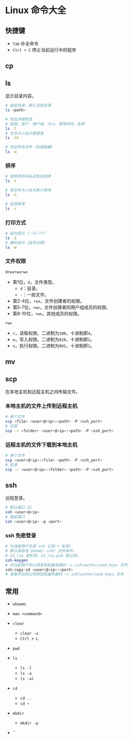 # Linux 命令大全


<!--more-->

## 快捷键

- `Tab` 补全命令
- `Ctrl + C` 停止当前运行中的程序

## cp

## ls

显示目录内容。

```bash
# 指定目录，默认当前目录
ls <path>

# 列出详细信息
# 权限、用户、用户组、大小、修改时间、名称
ls -l
# 文件大小显示更直观
ls -lh

# 列出所有文件（包括隐藏）
ls -a
```

### 排序

```bash
# 按修改时间从近到远排序
ls -t

# 按文件大小从大到小排序
ls -S

# 逆序排序
ls -r
```

### 打印方式

```bash
# 纵向显示（一行一个）
ls -1
# 横向显示（逗号分隔）
ls -m
```

### 文件权限

`drwxrwxrwx`

- 第1位，`d`，文件类型。
    - `d`：目录。
    - `-`：一般文件。
- 第2-4位，`rwx`，文件创建者的权限。
- 第5-7位，`rwx`，文件创建者同用户组成员的权限。
- 第8-10位，`rwx`，其他成员的权限。

`rwx`

- `r`，读取权限。二进制为`100`，十进制即`4`。
- `w`，写入权限。二进制为`010`，十进制即`2`。
- `x`，执行权限。二进制为`001`，十进制即`1`。

## mv

## scp

在本地主机和远程主机之间传输文件。

### 本地主机的文件上传到远程主机

```bash
# 单个文件
scp <file> <user>@<ip>:<path> -P <ssh_port>
# 目录
scp -r <folder> <user>@<ip>:<path> -P <ssh_port>
```

### 远程主机的文件下载到本地主机

```bash
# 单个文件
scp <user>@<ip>:<file> <path> -P <ssh_port>
# 目录
scp -r <user>@<ip>:<folder> <path> -P <ssh_port>
```

## ssh

远程登录。

```bash
# 默认端口 22
ssh <user>@<ip>
# 指定端口
ssh <user>@<ip> -p <port>
```

### ssh 免密登录

```bash
# 为当前用户生成 ssh 公钥 + 私钥。
# 默认保存在 $home/.ssh/ 文件夹中。
# id_rsa 是私钥，id_rsa.pub 是公钥。
ssh-keygen
# 将当前用户的公钥复制到服务器的 ~/.ssh/authorized_keys 文件
ssh-copy-id <user>@<ip>:<port>
# 或者手动将公钥添加到服务器的 ~/.ssh/authorized_keys 文件
```

## 常用

- `whoami`

- `man <command>`

- `clear`
    - `clear -x`
    - `Ctrl + L`

- `pwd`

- `ls`
    - `ls -l`
    - `ls -a`
    - `ls -al`

- `cd`
    - `cd ..`
    - `cd ~`

- `mkdir`
    - `mkdir -p`

- ``
